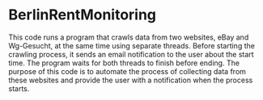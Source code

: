 # BerlinRentMonitoring
This code runs a program that crawls data from two websites, eBay and Wg-Gesucht, at the same time using separate threads. Before starting the crawling process, it sends an email notification to the user about the start time. The program waits for both threads to finish before ending. The purpose of this code is to automate the process of collecting data from these websites and provide the user with a notification when the process starts.
